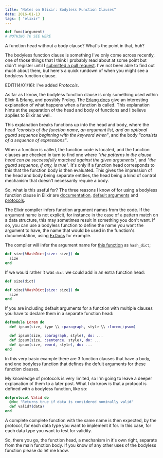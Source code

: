 ```yaml
---
title: "Notes on Elixir: Bodyless Function Clauses"
date: 2016-01-13
tags: [ "elixir" ]
---
```


```elixir
def func(argument)
# NOTHING TO SEE HERE
```

A function head without a body clause? What's the point in that, huh?

The bodyless function clause is something I've only come across recently, one of
those things that I think I probably read about at some point but didn't
register until I [submitted a pull request][pr]. I've not been able to find out
much about them, but here's a quick rundown of when you might see a bodyless
function clause.

EDIT(14/01/16): I've added *Protocols*.

As far as I know, the bodyless function clause is only something used within
Elixir & Erlang, and possibly Prolog. The [Erlang docs][ed] give an interesting
explanation of what happens when a function is called.  This explanation hints
at the separation of the head and body of functions and I believe applies to
Elixir as well.

This explanation breaks functions up into the head and body, where the head *"consists
of the function name, an argument list, and an optional guard sequence beginning
with the keyword when"*, and the body *"consists of a sequence of expressions"*.

When a function is called, the function code is located, and the function clauses
are checked in turn to find one where *"the patterns in the clause head can be
successfully matched against the given arguments"*, and *"the guard sequence, if
any, is true"*.  It's only if a function head corresponds to this
that the function body is then evaluated.  This gives the impression of the head
and body being separate entities, the head being a kind of control mechanism
that doesn't necessarily require a body.

So, what is this useful for?  The three reasons I know of for using a bodyless
function clause in Elixir are [documentation][doc], [default arguments][defargs]
and [protocols][protocols].

The Elixir compiler infers function argument names from the code. If the
argument name is not explicit, for instance in the case of a pattern match on a
data structure, this may sometimes result in something you don't want. If so, you
can use a bodyless function to define the name you want the argument to have,
the name that would be used in the function's documentation, using [ExDocs][exdoc] for example.

The compiler will infer the argument name for [this function][hd] as `hash_dict`;

```elixir
def size(%HashDict{size: size}) do
  size
end
```

If we would rather it was `dict` we could add in an extra function head:

```elixir
def size(dict)

def size(%HashDict{size: size}) do
  size
end
```

If you are including default arguments for a function with multiple clauses you
have to declare them in a separate function head:

```elixir
defmodule Lorem do
  def ipsum(size, type \\ :paragraph, style \\ :lorem_ipsum)

  def ipsum(size, :paragraph, style), do: ...
  def ipsum(size, :sentence, style), do: ...
  def ipsum(size, :word, style), do: ...
end
```

In this very basic example there are 3 function clauses that have a body, and
one bodyless function that defines the defult arguments for these function
clauses.

My knowledge of protocols is very limited, so I'm going to leave a deeper
explanation of them to a later post. What I do know is that a protocol is
defined with a bodyless function, like so:

```elixir
defprotocol Valid do
  @doc "Returns true if data is considered nominally valid"
  def valid?(data)
end
```

A complete complete function with the same name is then expected, by the
protocol, for each data type you want to implement it for.  In this case, for
each data type you want to test for validity.

So, there you go, the function head, a mechanism in it's own right, separate from
the main function body.  If you know of any other uses of the bodyless function
please do let me know.


[pr]: https://github.com/elixir-lang/elixir/pull/4109/files#r48349021
[ed]: http://www.erlang.org/doc/reference_manual/functions.html
[doc]: https://github.com/elixir-lang/elixir/blob/master/lib/elixir/pages/Writing%20Documentation.md#function-arguments
[defargs]: http://elixir-lang.org/getting-started/modules.html#default-arguments
[hd]: http://elixir-lang.org/docs/stable/elixir/HashDict.html#size/1
[exdoc]: https://github.com/elixir-lang/ex_doc
[protocols]: http://elixir-lang.org/getting-started/protocols.html
